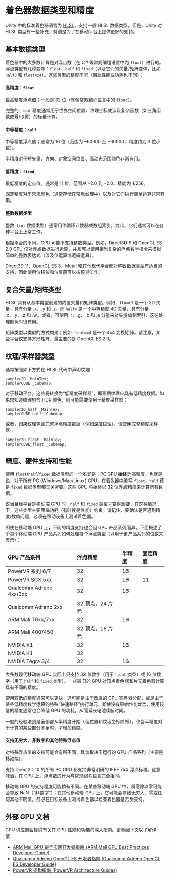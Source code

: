 # 着色器数据类型和精度

Unity 中的标准着色器语言为 [HLSL](https://docs.unity3d.com/cn/2021.1/Manual/SL-ShadingLanguage.html)，支持一般 HLSL 数据类型。但是，Unity 对 HLSL 类型有一些补充，特别是为了在移动平台上提供更好的支持。

## 基本数据类型

着色器中的大多数计算是对浮点数（在 C# 等常规编程语言中为 `float`）进行的。浮点类型有几种变体：`float`、`half` 和 `fixed`（以及它们的矢量/矩阵变体，比如 `half3` 和 `float4x4`）。这些类型的精度不同（因此性能或功耗也不同）：

#### 高精度：`float`

最高精度浮点值；一般是 32 位（就像常规编程语言中的 `float`）。

完整的 `float` 精度通常用于世界空间位置、纹理坐标或涉及复杂函数（如三角函数或幂/取幂）的标量计算。

#### 中等精度：`half`

中等精度浮点值；通常为 16 位（范围为 –60000 至 +60000，精度约为 3 位小数）。

半精度对于短矢量、方向、对象空间位置、高动态范围颜色非常有用。

#### 低精度：`fixed`

最低精度的定点值。通常是 11 位，范围从 –2.0 到 +2.0，精度为 1/256。

固定精度对于常规颜色（通常存储在常规纹理中）以及对它们执行简单运算非常有用。

#### 整数数据类型

整数（`int` 数据类型）通常用作循环计数器或数组索引。为此，它们通常可以在各种平台上正常工作。

根据平台的不同，GPU 可能不支持整数类型。例如，Direct3D 9 和 OpenGL ES 2.0 GPU 仅对浮点数据进行运算，并且可以使用相当复杂的浮点数学指令来模拟简单的整数表达式（涉及位运算或逻辑运算）。

Direct3D 11、OpenGL ES 3、Metal 和其他现代平台都对整数数据类型有适当的支持，因此使用位移位和位屏蔽可以按预期工作。

## 复合矢量/矩阵类型

HLSL 具有从基本类型创建的内置矢量和矩阵类型。例如，`float3` 是一个 3D 矢量，具有分量 .x、.y 和 .z，而 `half4` 是一个中等精度 4D 矢量，具有分量 .x、.y、.z 和 .w。或者，可使用 .r、.g、.b 和 .a 分量来对矢量编制索引，这在处理颜色时很有用。

矩阵类型以类似的方式构建；例如 `float4x4` 是一个 4x4 变换矩阵。请注意，某些平台仅支持方形矩阵，最主要的是 OpenGL ES 2.0。

## 纹理/采样器类型

通常按照如下方式在 HLSL 代码中声明纹理：

```
sampler2D _MainTex;
samplerCUBE _Cubemap;
```

对于移动平台，这些将转换为“低精度采样器”，即预期纹理应具有低精度数据。如果您知道纹理包含 HDR 颜色，则可能需要使用半精度采样器：

```
sampler2D_half _MainTex;
samplerCUBE_half _Cubemap;
```

或者，如果纹理包含完整浮点精度数据（例如[深度纹理](https://docs.unity3d.com/cn/2021.1/Manual/SL-DepthTextures.html)），请使用完整精度采样器：

```
sampler2D_float _MainTex;
samplerCUBE_float _Cubemap;
```

## 精度、硬件支持和性能

使用 `float`/`half`/`fixed` 数据类型的一个难题是：PC GPU **始终**为高精度。也就是说，对于所有 PC (Windows/Mac/Linux) GPU，在着色器中编写 `float`、`half` 还是 `fixed` 数据类型都无关紧要。这些 GPU 将始终以 32 位浮点精度来计算所有数据。

仅当目标平台是移动端 GPU 时，`half` 和 `fixed` 类型才变得重要，在这种情况下，这些类型主要面临功耗（有时候是性能）约束。请记住，要确认是否遇到精度/数值问题，必须在移动设备上测试着色器。

即使在移动端 GPU 上，不同的精度支持也会因 GPU 产品系列而异。下面概述了个每个移动端 GPU 产品系列如何处理每个浮点类型（以用于该产品系列的位数来表示）：

| GPU 产品系列            | 浮点精度         | 半精度 | 固定精度 |
| :---------------------- | :--------------- | :----- | :------- |
| PowerVR 系列 6/7        | 32               | 16     |          |
| PowerVR SGX 5xx         | 32               | 16     | 11       |
| Qualcomm Adreno 4xx/3xx | 32               | 16     |          |
| Qualcomm Adreno 2xx     | 32 顶点，24 片元 |        |          |
| ARM Mali T6xx/7xx       | 32               | 16     |          |
| ARM Mali 400/450        | 32 顶点，16 片元 |        |          |
| NVIDIA X1               | 32               | 16     |          |
| NVIDIA K1               | 32               |        |          |
| NVIDIA Tegra 3/4        | 32               | 16     |          |

大多数现代移动端 GPU 实际上只支持 32 位数字（用于 `float` 类型）或 16 位数字（用于 `half` 和 `fixed` 类型）。一些较旧的 GPU 对顶点着色器和片元着色器计算具有不同的精度。

使用较低的精度通常可以更快，这可能是由于改进的 GPU 寄存器分配，或是由于某些低精度数学运算的特殊“快速路径”执行单元。即使没有原始性能优势，使用较低的精度通常也会降低 GPU 的功耗，从而延长电池续航时间。

一般的经验法则是全部都从半精度开始（但位置和纹理坐标除外）。仅当半精度对于计算的某些部分不足时，才增加精度。

#### 支持无穷大、非数字和其他特殊浮点值

对特殊浮点值的支持可能会有所不同，具体取决于运行的 GPU 产品系列（主要是移动端）。

支持 Direct3D 10 的所有 PC GPU 都支持非常明确的 IEEE 754 浮点标准。这意味着，在 CPU 上，浮点数的行为与常规编程语言完全相同。

移动端 GPU 的支持程度可能稍有不同。在某些移动端 GPU 中，将零除以零可能会导致 NaN（“非数字”）；在其他移动端 GPU 上，它可能会导致无穷大、零或任何其他不明值。务必在目标设备上测试着色器以检查着色器是否受支持。

## 外部 GPU 文档

GPU 供应商会提供有关其 GPU 性能和功能的深入指南。请参阅下文以了解详情：

- [ARM Mali GPU 最佳实践开发者指南 (ARM Mali GPU Best Practices Developer Guide)](https://developer.arm.com/docs/101897/0200)
- [Qualcomm Adreno OpenGL ES 开发者指南 (Qualcomm Adreno OpenGL ES Developer Guide)](https://developer.qualcomm.com/software/adreno-gpu-sdk/tools)
- [PowerVR 架构指南 (PowerVR Architecture Guides)](https://community.imgtec.com/developers/powervr/documentation/)